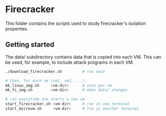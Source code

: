 # Firecracker

This folder contains the scripts used to study firecracker's isolation properties.

## Getting started

The data/ subdirectory contains data that is copied into each VM. This can be
used, for example, to include attack programs in each VM.

```bash
./download_firecracker.sh         # run once

# then, for each vm (vm1, vm2, ...):
mk_linux_img.sh     <vm-dir>      # once per vm
mk_fs_img.sh        <vm-dir>      # when data/ changes

# run everytime one starts a new vm
start_firecracker.sh <vm-dir>     # run in one terminal
start_microvm.sh     <vm-dir>     # run in another terminal
```
